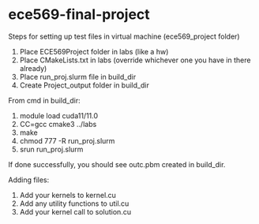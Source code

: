 # ece569-final-project


Steps for setting up test files in virtual machine (ece569_project folder)
1. Place ECE569Project folder in labs (like a hw)
2. Place CMakeLists.txt in labs  (override whichever one you have in there already)
3. Place run_proj.slurm file in build_dir
4. Create Project_output folder in build_dir

From cmd in build_dir:
1. module load cuda11/11.0
2. CC=gcc cmake3 ../labs
3. make
4. chmod 777 -R run_proj.slurm
5. srun run_proj.slurm

If done successfully, you should see outc.pbm created in build_dir.

Adding files:
1. Add your kernels to kernel.cu
2. Add any utility functions to util.cu
3. Add your kernel call to solution.cu

